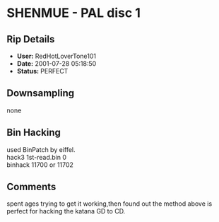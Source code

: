 # SHENMUE - PAL disc 1

## Rip Details

- **User:** RedHotLoverTone101
- **Date:** 2001-07-28 05:18:50
- **Status:** PERFECT

## Downsampling

none

## Bin Hacking

used BinPatch by eiffel.<br />hack3 1st-read.bin 0<br />binhack 11700 or 11702

## Comments

spent ages trying to get it working,then found out the method above is perfect for hacking the katana GD to CD.

